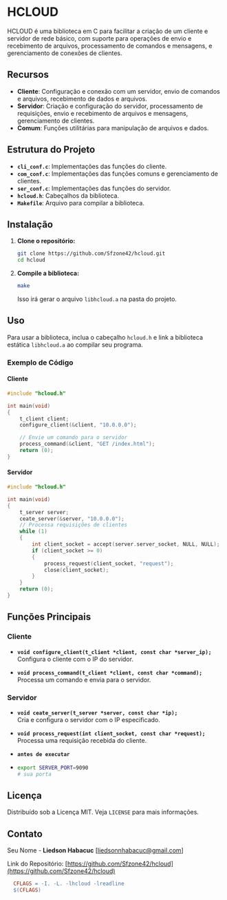 # HCLOUD

HCLOUD é uma biblioteca em C para facilitar a criação de um cliente e servidor de rede básico, com suporte para operações de envio e recebimento de arquivos, processamento de comandos e mensagens, e gerenciamento de conexões de clientes.

## Recursos

- **Cliente**: Configuração e conexão com um servidor, envio de comandos e arquivos, recebimento de dados e arquivos.
- **Servidor**: Criação e configuração do servidor, processamento de requisições, envio e recebimento de arquivos e mensagens, gerenciamento de clientes.
- **Comum**: Funções utilitárias para manipulação de arquivos e dados.

## Estrutura do Projeto

- **`cli_conf.c`**: Implementações das funções do cliente.
- **`com_conf.c`**: Implementações das funções comuns e gerenciamento de clientes.
- **`ser_conf.c`**: Implementações das funções do servidor.
- **`hcloud.h`**: Cabeçalhos da biblioteca.
- **`Makefile`**: Arquivo para compilar a biblioteca.

## Instalação

1. **Clone o repositório:**

   ```sh
   git clone https://github.com/Sfzone42/hcloud.git
   cd hcloud
   ```

2. **Compile a biblioteca:**

   ```sh
   make
   ```

   Isso irá gerar o arquivo `libhcloud.a` na pasta do projeto.

## Uso

Para usar a biblioteca, inclua o cabeçalho `hcloud.h` e link a biblioteca estática `libhcloud.a` ao compilar seu programa.

### Exemplo de Código

#### Cliente

```c
#include "hcloud.h"

int main(void)
{
    t_client client;
    configure_client(&client, "10.0.0.0");

    // Envie um comando para o servidor
    process_command(&client, "GET /index.html");
    return (0);
}
```

#### Servidor

```c
#include "hcloud.h"

int main(void)
{
    t_server server;
    ceate_server(&server, "10.0.0.0");
    // Processa requisições de clientes
    while (1)
    {
        int client_socket = accept(server.server_socket, NULL, NULL);
        if (client_socket >= 0)
        {
            process_request(client_socket, "request");
            close(client_socket);
        }
    }
    return (0);
}
```

## Funções Principais

### Cliente

- **`void configure_client(t_client *client, const char *server_ip);`**  
  Configura o cliente com o IP do servidor.

- **`void process_command(t_client *client, const char *command);`**  
  Processa um comando e envia para o servidor.

### Servidor

- **`void ceate_server(t_server *server, const char *ip);`**  
  Cria e configura o servidor com o IP especificado.

- **`void process_request(int client_socket, const char *request);`**  
  Processa uma requisição recebida do cliente.
- **`antes de executar`**
-   ```bash
    export SERVER_PORT=9090
    # sua porta
    ```

## Licença

Distribuído sob a Licença MIT. Veja `LICENSE` para mais informações.

## Contato

Seu Nome - **Liedson Habacuc** [liedsonnhabacuc@gmail.com]

Link do Repositório: [https://github.com/Sfzone42/hcloud](https://github.com/Sfzone42/hcloud)
```makefile
  CFLAGS = -I. -L. -lhcloud -lreadline
  $(CFLAGS)
